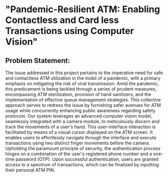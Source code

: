 # "Pandemic-Resilient ATM: Enabling Contactless and Card less Transactions using Computer Vision"

## Problem Statement:
The issue addressed in this project pertains to the imperative need for safe and contactless ATM
utilization in the midst of a pandemic, with a primary emphasis on mitigating the risk of viral
transmission. Amid the pandemic, this predicament is being tackled through a series of prudent
measures, encompassing ATM sterilization, provision of hand sanitizers, and the
implementation of effective queue management strategies. This collective approach serves to
redress the issue by furnishing safer avenues for ATM usage while concurrently enhancing
public awareness regarding safety protocols.
Our system leverages an advanced computer vision model, seamlessly integrated with a camera
module, to meticulously discern and track the movements of a user's hand. This user-interface
interaction is facilitated by means of a visual cursor displayed on the ATM screen. It enables
users to effortlessly navigate through the interface and execute transactions using two distinct
finger movements before the camera. Upholding the paramount principle of security, the
authentication process hinges on a combination of the user's registered phone number and a
one-time password (OTP). Upon successful authentication, users are granted access to a
spectrum of transactions, which can be finalized by inputting their personal ATM PIN.
